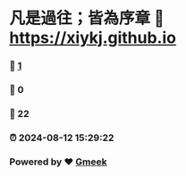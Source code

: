 # 凡是過往；皆為序章 :link: https://xiykj.github.io 
### :page_facing_up: [1](https://xiykj.github.io/tag.html) 
### :speech_balloon: 0 
### :hibiscus: 22 
### :alarm_clock: 2024-08-12 15:29:22 
### Powered by :heart: [Gmeek](https://github.com/Meekdai/Gmeek)

